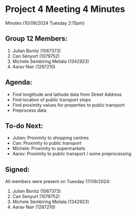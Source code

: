 # Project 4 Meeting 4 Minutes
Minutes (10/09/2024 Tuesday 2:15pm)

## Group 12 Members: 
1. Julian Bonitz (1067373)
2. Can Senyurt (1079752)
3. Michele Sembiring Meliala (1342923)
4. Aarav Nair (1287210)

## Agenda:
* Find longtitude and latitude data from Street Address
* Find location of public transport stops
* Find proximity values for properties to public transport
* Preprocess data

## To-do Next:
* Julian: Proximity to shopping centres
* Can: Proximity to public transport
* Michele: Proximity to supermarkets
* Aarav: Proximity to public transport / some preprocessing

## Signed: 
All members were present on Tuesday 17/09/2024:
1. Julian Bonitz (1067373)
2. Can Senyurt (1079752)
3. Michele Sembiring Meliala (1342923)
4. Aarav Nair (1287210)
